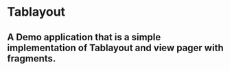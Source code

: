 # Tablayout
## A Demo application that is a simple implementation of Tablayout and view pager with fragments.
